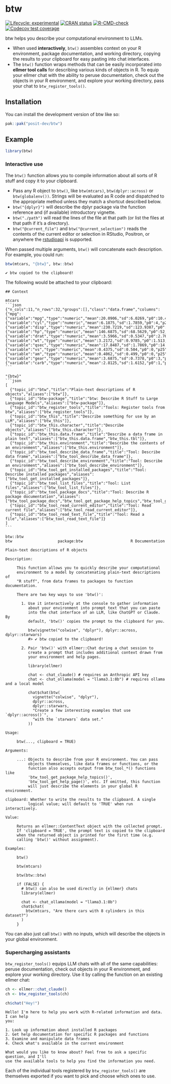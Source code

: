 
<!-- README.md is generated from README.Rmd. Please edit that file -->

# btw

<!-- badges: start -->

[![Lifecycle:
experimental](https://img.shields.io/badge/lifecycle-experimental-orange.svg)](https://lifecycle.r-lib.org/articles/stages.html#experimental)
[![CRAN
status](https://www.r-pkg.org/badges/version/btw)](https://CRAN.R-project.org/package=btw)
[![R-CMD-check](https://github.com/posit-dev/btw/actions/workflows/R-CMD-check.yaml/badge.svg)](https://github.com/posit-dev/btw/actions/workflows/R-CMD-check.yaml)
[![Codecov test
coverage](https://codecov.io/gh/posit-dev/btw/graph/badge.svg)](https://app.codecov.io/gh/posit-dev/btw)
<!-- badges: end -->

btw helps you describe your computational environment to LLMs.

- When used **interactively**, `btw()` assembles context on your R
  environment, package documentation, and working directory, copying the
  results to your clipboard for easy pasting into chat interfaces.
- The `btw()` function wraps methods that can be easily incorporated
  into **ellmer tool calls** for describing various kinds of objects
  in R. To equip your ellmer chat with the ability to peruse
  documentation, check out the objects in your R environment, and
  explore your working directory, pass your chat to
  `btw_register_tools()`.

## Installation

You can install the development version of btw like so:

``` r
pak::pak("posit-dev/btw")
```

## Example

``` r
library(btw)
```

### Interactive use

The `btw()` function allows you to compile information about all sorts
of R stuff and copy it to your clipboard.

- Pass any R object to `btw()`, like `btw(mtcars)`, `btw(dplyr::across)`
  or `btw(globalenv())`. Strings will be evaluated as R code and
  dispatched to the appropriate method unless they match a shortcut
  described below.
- `btw("{dplyr}")` will describe the dplyr package via the function
  reference and (if available) introductory vignette.
- `btw("./path")` will read the lines of the file at that path (or list
  the files at that path if it’s a directory).
- `btw("@current_file")` and `btw("@current_selection")` reads the
  contents of the current editor or selection in RStudio, Positron, or
  anywhere the [rstudioapi](https://rstudio.github.io/rstudioapi) is
  supported.

When passed multiple arguments, `btw()` will concatenate each
description. For example, you could run:

``` r
btw(mtcars, "{btw}", btw::btw)
```

    ✔ btw copied to the clipboard!

The following would be attached to your clipboard:

    ## Context

    mtcars
    ```json
    {"n_cols":11,"n_rows":32,"groups":[],"class":"data.frame","columns":{"mpg":{"variable":"mpg","type":"numeric","mean":20.0906,"sd":6.0269,"p0":10.4,"p25":15.425,"p50":19.2,"p75":22.8,"p100":33.9},"cyl":{"variable":"cyl","type":"numeric","mean":6.1875,"sd":1.7859,"p0":4,"p25":4,"p50":6,"p75":8,"p100":8},"disp":{"variable":"disp","type":"numeric","mean":230.7219,"sd":123.9387,"p0":71.1,"p25":120.825,"p50":196.3,"p75":326,"p100":472},"hp":{"variable":"hp","type":"numeric","mean":146.6875,"sd":68.5629,"p0":52,"p25":96.5,"p50":123,"p75":180,"p100":335},"drat":{"variable":"drat","type":"numeric","mean":3.5966,"sd":0.5347,"p0":2.76,"p25":3.08,"p50":3.695,"p75":3.92,"p100":4.93},"wt":{"variable":"wt","type":"numeric","mean":3.2172,"sd":0.9785,"p0":1.513,"p25":2.5812,"p50":3.325,"p75":3.61,"p100":5.424},"qsec":{"variable":"qsec","type":"numeric","mean":17.8487,"sd":1.7869,"p0":14.5,"p25":16.8925,"p50":17.71,"p75":18.9,"p100":22.9},"vs":{"variable":"vs","type":"numeric","mean":0.4375,"sd":0.504,"p0":0,"p25":0,"p50":0,"p75":1,"p100":1},"am":{"variable":"am","type":"numeric","mean":0.4062,"sd":0.499,"p0":0,"p25":0,"p50":0,"p75":1,"p100":1},"gear":{"variable":"gear","type":"numeric","mean":3.6875,"sd":0.7378,"p0":3,"p25":3,"p50":4,"p75":4,"p100":5},"carb":{"variable":"carb","type":"numeric","mean":2.8125,"sd":1.6152,"p0":1,"p25":2,"p50":2,"p75":4,"p100":8}}}
    ```

    "{btw}"
    ```json
    [
      {"topic_id":"btw","title":"Plain-text descriptions of R objects","aliases":["btw"]},
      {"topic_id":"btw-package","title":"btw: Describe R Stuff to Large Language Models","aliases":["btw-package"]},
      {"topic_id":"btw_register_tools","title":"Tools: Register tools from btw","aliases":["btw_register_tools"]},
      {"topic_id":"btw_this","title":"Describe something for use by an LLM","aliases":["btw_this"]},
      {"topic_id":"btw_this.character","title":"Describe objects","aliases":["btw_this.character"]},
      {"topic_id":"btw_this.data.frame","title":"Describe a data frame in plain text","aliases":["btw_this.data.frame","btw_this.tbl"]},
      {"topic_id":"btw_this.environment","title":"Describe the contents of an environment","aliases":["btw_this.environment"]},
      {"topic_id":"btw_tool_describe_data_frame","title":"Tool: Describe data frame","aliases":["btw_tool_describe_data_frame"]},
      {"topic_id":"btw_tool_describe_environment","title":"Tool: Describe an environment","aliases":["btw_tool_describe_environment"]},
      {"topic_id":"btw_tool_get_installed_packages","title":"Tool: Describe installed packages","aliases":["btw_tool_get_installed_packages"]},
      {"topic_id":"btw_tool_list_files","title":"Tool: List files","aliases":["btw_tool_list_files"]},
      {"topic_id":"btw_tool_package_docs","title":"Tool: Describe R package documentation","aliases":["btw_tool_package_docs","btw_tool_get_package_help_topics","btw_tool_get_help_page","btw_tool_get_available_vignettes_in_package","btw_tool_get_vignette_from_package"]},
      {"topic_id":"btw_tool_read_current_editor","title":"Tool: Read current file","aliases":["btw_tool_read_current_editor"]},
      {"topic_id":"btw_tool_read_text_file","title":"Tool: Read a file","aliases":["btw_tool_read_text_file"]}
    ]
    ```

    btw::btw
    btw                    package:btw                     R Documentation

    Plain-text descriptions of R objects

    Description:

         This function allows you to quickly describe your computational
         environment to a model by concatenating plain-text descriptions of
         "R stuff", from data frames to packages to function documentation.

         There are two key ways to use 'btw()':

           1. Use it interactively at the console to gather information
              about your environment into prompt text that you can paste
              into the chat interface of an LLM, like ChatGPT or Claude. By
              default, 'btw()' copies the prompt to the clipboard for you.

              btw(vignette("colwise", "dplyr"), dplyr::across, dplyr::starwars)
              #> ✔ btw copied to the clipboard!
              
           2. Pair 'btw()' with ellmer::Chat during a chat session to
              create a prompt that includes additional context drawn from
              your environment and help pages.

              library(ellmer)
              
              chat <- chat_claude() # requires an Anthropic API key
              chat <- chat_ollama(model = "llama3.1:8b") # requires ollama and a local model
              
              chat$chat(btw(
                vignette("colwise", "dplyr"),
                dplyr::across,
                dplyr::starwars,
                "Create a few interesting examples that use `dplyr::across()`",
                "with the `starwars` data set."
              ))
              
    Usage:

         btw(..., clipboard = TRUE)
         
    Arguments:

         ...: Objects to describe from your R environment. You can pass
              objects themselves, like data frames or functions, or the
              function also accepts output from btw_tool_*() functions like
              'btw_tool_get_package_help_topics()',
              'btw_tool_get_help_page()', etc. If omitted, this function
              will just describe the elements in your global R environment.

    clipboard: Whether to write the results to the clipboard. A single
              logical value; will default to 'TRUE' when run interactively.

    Value:

         Returns an ellmer::ContentText object with the collected prompt.
         If 'clipboard = TRUE', the prompt text is copied to the clipboard
         when the returned object is printed for the first time (e.g.
         calling 'btw()' without assignment).

    Examples:

         btw()
         
         btw(mtcars)
         
         btw(btw::btw)
         
         if (FALSE) {
           # btw() can also be used directly in {ellmer} chats
           library(ellmer)
         
           chat <- chat_ollama(model = "llama3.1:8b")
           chat$chat(
             btw(mtcars, "Are there cars with 8 cylinders in this dataset?")
           )
         }
         

You can also just call `btw()` with no inputs, which will describe the
objects in your global environment.

### Supercharging assistants

`btw_register_tools()` equips LLM chats with all of the same
capabilities: peruse documentation, check out objects in your R
environment, and explore your working directory. Use it by calling the
function on an existing ellmer chat:

``` r
ch <- ellmer::chat_claude()
ch <- btw_register_tools(ch)

ch$chat("Hey!")
```

    Hello! I'm here to help you work with R-related information and data. I can help
    you:

    1. Look up information about installed R packages
    2. Get help documentation for specific R packages and functions
    3. Examine and manipulate data frames
    4. Check what's available in the current environment

    What would you like to know about? Feel free to ask a specific question, and I'll
    use the available tools to help you find the information you need.

Each of the individual tools registered by `btw_register_tools()` are
themselves exported if you want to pick and choose which ones to use.
